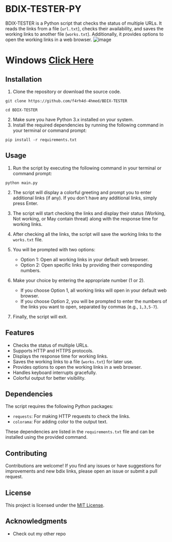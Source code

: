 # BDIX-TESTER-PY

BDIX-TESTER is a Python script that checks the status of multiple URLs. It reads the links from a file (`url.txt`), checks their availability, and saves the working links to another file (`works.txt`). Additionally, it provides options to open the working links in a web browser.
![image](https://github.com/f4rh4d-4hmed/BDIX-TESTER/assets/161406872/663a9de1-9d07-4321-9ff5-2498bad47521)

# Windows [Click Here](https://github.com/f4rh4d-4hmed/BDIX-TESTER/releases/download/v0.2.1/BDIX-TESTER-v0.2.1.zip)

## Installation

1. Clone the repository or download the source code.
```
git clone https://github.com/f4rh4d-4hmed/BDIX-TESTER
```
```
cd BDIX-TESTER
```
2. Make sure you have Python 3.x installed on your system.
3. Install the required dependencies by running the following command in your terminal or command prompt:

```
pip install -r requirements.txt
```

## Usage
1. Run the script by executing the following command in your terminal or command prompt:

```
python main.py
```

2. The script will display a colorful greeting and prompt you to enter additional links (if any). If you don't have any additional links, simply press Enter.
3. The script will start checking the links and display their status (Working, Not working, or May contain threat) along with the response time for working links.
4. After checking all the links, the script will save the working links to the `works.txt` file.
5. You will be prompted with two options:
   - Option 1: Open all working links in your default web browser.
   - Option 2: Open specific links by providing their corresponding numbers.

6. Make your choice by entering the appropriate number (1 or 2).
   - If you choose Option 1, all working links will open in your default web browser.
   - If you choose Option 2, you will be prompted to enter the numbers of the links you want to open, separated by commas (e.g., `1,3,5-7`).

7. Finally, the script will exit.

## Features

- Checks the status of multiple URLs.
- Supports HTTP and HTTPS protocols.
- Displays the response time for working links.
- Saves the working links to a file (`works.txt`) for later use.
- Provides options to open the working links in a web browser.
- Handles keyboard interrupts gracefully.
- Colorful output for better visibility.

## Dependencies

The script requires the following Python packages:

- `requests`: For making HTTP requests to check the links.
- `colorama`: For adding color to the output text.

These dependencies are listed in the `requirements.txt` file and can be installed using the provided command.

## Contributing

Contributions are welcome! If you find any issues or have suggestions for improvements and new bdix links, please open an issue or submit a pull request.

## License

This project is licensed under the [MIT License](LICENSE).

## Acknowledgments

- Check out my other repo
